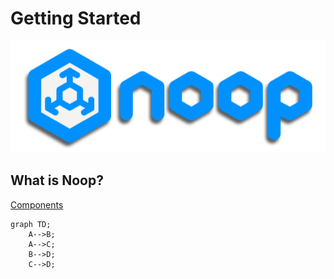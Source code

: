 # Getting Started

![Noop Logo](/docs/assets/logo.png)

## What is Noop?

[Components](/docs/components)

```mermaid
graph TD;
    A-->B;
    A-->C;
    B-->D;
    C-->D;
```
